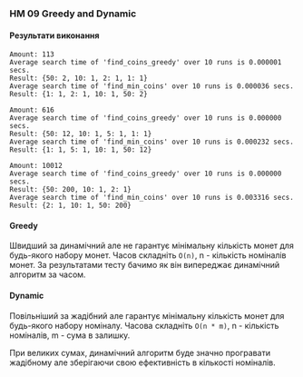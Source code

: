 ### HM 09 Greedy and Dynamic

#### Результати виконання

```
Amount: 113
Average search time of 'find_coins_greedy' over 10 runs is 0.000001 secs.
Result: {50: 2, 10: 1, 2: 1, 1: 1}
Average search time of 'find_min_coins' over 10 runs is 0.000036 secs.
Result: {1: 1, 2: 1, 10: 1, 50: 2}

Amount: 616
Average search time of 'find_coins_greedy' over 10 runs is 0.000000 secs.
Result: {50: 12, 10: 1, 5: 1, 1: 1}
Average search time of 'find_min_coins' over 10 runs is 0.000232 secs.
Result: {1: 1, 5: 1, 10: 1, 50: 12}

Amount: 10012
Average search time of 'find_coins_greedy' over 10 runs is 0.000000 secs.
Result: {50: 200, 10: 1, 2: 1}
Average search time of 'find_min_coins' over 10 runs is 0.003316 secs.
Result: {2: 1, 10: 1, 50: 200}
```

#### Greedy

Швидший за динамічний але не гарантує мінімальну кількість монет для будь-якого набору монет. Часов складніть `O(n)`, n - кількість номіналів монет.
За результатами тесту бачимо як він випереджає динамічний алгоритм за часом.

#### Dynamic

Повільніший за жадібний але гарантує мінімальну кількість монет для будь-якого набору номіналу. Часова складніть `O(n * m)`, n - кількість номіналів, m - сума в залишку.

При великих сумах, динамічний алгоритм буде значно програвати жадібному але зберігаючи свою ефективність в кількості номіналів.

